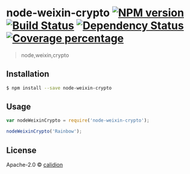# node-weixin-crypto [![NPM version][npm-image]][npm-url] [![Build Status][travis-image]][travis-url] [![Dependency Status][daviddm-image]][daviddm-url] [![Coverage percentage][coveralls-image]][coveralls-url]
> node,weixin,crypto

## Installation

```sh
$ npm install --save node-weixin-crypto
```

## Usage

```js
var nodeWeixinCrypto = require('node-weixin-crypto');

nodeWeixinCrypto('Rainbow');
```
## License

Apache-2.0 © [calidion](calidion.github.io)


[npm-image]: https://badge.fury.io/js/node-weixin-crypto.svg
[npm-url]: https://npmjs.org/package/node-weixin-crypto
[travis-image]: https://travis-ci.org/node-weixin/node-weixin-crypto.svg?branch=master
[travis-url]: https://travis-ci.org/node-weixin/node-weixin-crypto
[daviddm-image]: https://david-dm.org/node-weixin/node-weixin-crypto.svg?theme=shields.io
[daviddm-url]: https://david-dm.org/node-weixin/node-weixin-crypto
[coveralls-image]: https://coveralls.io/repos/node-weixin/node-weixin-crypto/badge.svg
[coveralls-url]: https://coveralls.io/r/node-weixin/node-weixin-crypto
